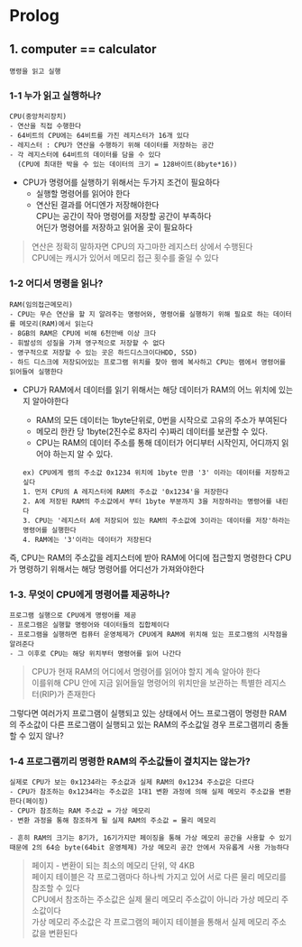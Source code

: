 # Prolog

## 1. computer == calculator<br>
	명령을 읽고 실행
 
### 1-1 누가 읽고 실행하나?
	CPU(중앙처리장치)
	- 연산을 직접 수행한다
	- 64비트의 CPU에는 64비트를 가진 레지스터가 16개 있다
	- 레지스터 : CPU가 연산을 수행하기 위해 데이터를 저장하는 공간
	- 각 레지스터에 64비트의 데이터를 담을 수 있다
	  (CPU에 최대한 박을 수 있는 데이터의 크기 = 128바이트(8byte*16))

* CPU가 명령어를 실행하기 위해서는 두가지 조건이 필요하다
	* 실행할 명령어를 읽어야 한다
	* 연산된 결과를 어디엔가 저장해야한다<br>
		CPU는 공간이 작아 명령어를 저장할 공간이 부족하다<br>
		어딘가 명령어를 저장하고 읽어올 곳이 필요하다

> 연산은 정확히 말하자면 CPU의 자그마한 레지스터 상에서 수행된다<br>
> CPU에는 캐시가 있어서 메모리 접근 횟수를 줄일 수 있다

### 1-2 어디서 명령을 읽나?
	RAM(임의접근메모리)
	- CPU는 무슨 연산을 할 지 알려주는 명령어와, 명령어를 실행하기 위해 필요로 하는 데이터를 메모리(RAM)에서 읽는다
	- 8GB의 RAM은 CPU에 비해 6천만배 이상 크다
	- 휘발성의 성질을 가져 영구적으로 저장할 수 없다
	- 영구적으로 저장할 수 있는 곳은 하드디스크이다HDD, SSD)
	- 하드 디스크에 저장되어있는 프로그램 위치를 찾아 램에 복사하고 CPU는 램에서 명령어를 읽어들여 실행한다

* CPU가 RAM에서 데이터를 읽기 위해서는 해당 데이터가 RAM의 어느 위치에 있는지 알아야한다
	* RAM의 모든 데이터는 1byte단위로, 0번을 시작으로 고유의 주소가 부여된다
	* 메모리 한칸 당 1byte(2진수로 8자리 수)짜리 데이터를 보관할 수 있다.
	* CPU는 RAM의 데이터 주소를 통해 데이터가 어디부터 시작인지, 어디까지 읽어야 하는지 알 수 있다.
	
	```
	ex) CPU에게 램의 주소값 0x1234 위치에 1byte 만큼 '3' 이라는 데이터를 저장하고 싶다
	1. 먼저 CPU의 A 레지스터에 RAM의 주소값 '0x1234'을 저장한다
	2. A에 저장된 RAM의 주소값에서 부터 1byte 부분까지 3을 저장하라는 명령어를 내린다
	3. CPU는 '레지스터 A에 저장되어 있는 RAM의 주소값에 3이라는 데이터를 저장'하라는 명령어를 실행한다
	4. RAM에는 '3'이라는 데이터가 저장된다
	```
즉, CPU는 RAM의 주소값을 레지스터에 받아 RAM에 어디에 접근할지 명령한다
CPU가 명령하기 위해서는 해당 명령어를 어디선가 가져와야한다

### 1-3. 무엇이 CPU에게 명령어를 제공하나?
	프로그램 실행으로 CPU에게 명령어를 제공
	- 프로그램은 실행할 명령어와 데이터들의 집합체이다
	- 프로그램을 실행하면 컴퓨터 운영체제가 CPU에게 RAM에 위치해 있는 프로그램의 시작점을 알려준다
	- 그 이후로 CPU는 해당 위치부터 명령어를 읽어 나간다
> CPU가 현재 RAM의 어디에서 명령어를 읽어야 할지 계속 알아야 한다<br>
> 이를위해 CPU 안에 지금 읽어들일 명령어의 위치만을 보관하는 특별한 레지스터(RIP)가 존재한다

그렇다면 여러가지 프로그램이 실행되고 있는 상태에서 어느 프로그램이 명령한 RAM의 주소값이 다른 프로그램이 실행되고 있는 RAM의 주소값일 경우 프로그램끼리 충돌할 수 있지 않나?

### 1-4 프로그램끼리 명령한 RAM의 주소값들이 곂치지는 않는가?
	실제로 CPU가 보는 0x1234라는 주소값과 실제 RAM의 0x1234 주소값은 다르다
	- CPU가 참조하는 0x1234라는 주소값은 1대1 변환 과정에 의해 실제 메모리 주소값을 변환한다(페이징)
	- CPU가 참조하는 RAM 주소값 = 가상 메모리
	- 변환 과정을 통해 참조하게 될 실제 RAM의 주소값 = 물리 메모리
	
	- 흔히 RAM의 크기는 8기가, 16기가지만 페이징을 통해 가상 메모리 공간을 사용할 수 있기 때문에 2의 64승 byte(64bit 운영체제) 가상 메모리 공간 안에서 자유롭게 사용 가능하다
	
> 페이지 - 변환이 되는 최소의 메모리 단위, 약 4KB<br>
>페이지 테이블은 각 프로그램마다 하나씩 가지고 있어 서로 다른 물리 메모리를 참조할 수 있다<br>
> CPU에서 참조하는 주소값은 실제 물리 메모리 주소값이 아니라 가상 메모리 주소값이다<br>
> 가상 메모리 주소값은 각 프로그램의 페이지 테이블을 통해서 실제 메모리 주소값을 변환된다<br>